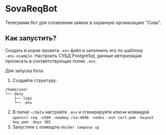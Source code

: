 # SovaReqBot
Телеграмм бот для сотавления заявок в охранную организацию "Сова".

## Как запустить?
Создать в корне проекта `.env` файл и заполнить его по шаблону `.env.example`.
Настроить СУБД PostgreSql, данные авторизации прописать в соответствующих полях `.env`.

Для запуска бота:
1. Создайте структуру:
```
/home/user
└── data
    ├── logs
    └── .env
```
2. В папке `~/data` настройте `.env` и сгенерируйте ключи командой
`openssl req -x509 -newkey rsa:4096 -nodes -out cert.pem -keyout key.pem -days 365`
1. Запустите с помощтю `docker compose up`
